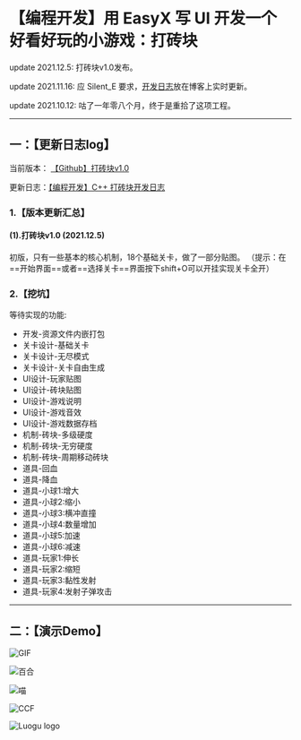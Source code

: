 # **【编程开发】用 EasyX 写 UI 开发一个好看好玩的小游戏：打砖块**

$\text{update 2021.12.5}:$ 打砖块v1.0发布。

$\text{update 2021.11.16}:$ 应 $\text{Silent_E}$ 要求，[开发日志](https://www.cnblogs.com/Xing-Ling/p/15563183.html)放在博客上实时更新。

$\text{update 2021.10.12}:$ 咕了一年零八个月，终于是重拾了这项工程。

------------------

## **一：【更新日志log】**

当前版本： [【Github】打砖块v1.0](https://github.com/ChenXingLing/Breakout) 

更新日志：[【编程开发】C++ 打砖块开发日志](https://www.cnblogs.com/Xing-Ling/p/15563183.html)

### **1.【版本更新汇总】**

#### (1).打砖块v1.0 (2021.12.5)

初版，只有一些基本的核心机制，18个基础关卡，做了一部分贴图。
（提示：在==开始界面==或者==选择关卡==界面按下shift+O可以开挂实现关卡全开）

### **2.【挖坑】**

等待实现的功能:   
- 开发-资源文件内嵌打包  
- 关卡设计-基础关卡  
- 关卡设计-无尽模式  
- 关卡设计-关卡自由生成  
- UI设计-玩家贴图
- UI设计-砖块贴图
- UI设计-游戏说明
- UI设计-游戏音效
- UI设计-游戏数据存档
- 机制-砖块-多级硬度  
- 机制-砖块-无穷硬度  
- 机制-砖块-周期移动砖块  
- 道具-回血  
- 道具-降血  
- 道具-小球1:增大  
- 道具-小球2:缩小  
- 道具-小球3:横冲直撞  
- 道具-小球4:数量增加  
- 道具-小球5:加速  
- 道具-小球6:减速  
- 道具-玩家1:伸长  
- 道具-玩家2:缩短  
- 道具-玩家3:黏性发射  
- 道具-玩家4:发射子弹攻击  

------------------

## **二：【演示Demo】**

![GIF](./demo/demo_1.gif)

![百合](./demo/demo_2.png)

![喵](./demo/demo_3.png)

![CCF](./demo/demo_4.png)

![Luogu logo](./demo/demo_5.png)